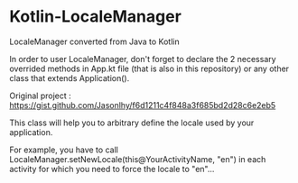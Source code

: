 # Kotlin-LocaleManager
LocaleManager converted from Java to Kotlin

In order to user LocaleManager, don't forget to declare the 2 necessary overrided methods in App.kt file (that is also in this repository) or any other class that extends Application().

Original project :
https://gist.github.com/Jasonlhy/f6d1211c4f848a3f685bd2d28c6e2eb5

This class will help you to arbitrary define the locale used by your application.

For example, you have to call LocaleManager.setNewLocale(this@YourActivityName, "en") in each activity for which you need to force the locale to "en"...
